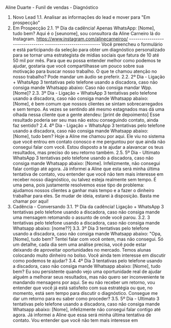 Aline Duarte - Funil de vendas - Diagnóstico
1. Novo Lead
1.1. Analisar as informações do lead e mover para "Em prospecção"
2. Em Prospecção
2.1. 1º Dia da cadência! Apenas WhatsApp: [Nome], tudo bem? Aqui é o [seunome], sou consultora
da Aline Carneiro lá do Instagram. https://www.instagram.com/alinecarneiroo/ --------------------------------
--------------------------- Você preencheu o formulário e está participando da seleção para obter um
diagnóstico personalizado para se tornar uma estrategista de mídias sociais que fatura de 10 até 50
mil por mês. Para que eu possa entender melhor como podemos te ajudar, gostaria que você
compartilhasse um pouco sobre sua motivação para buscar nosso trabalho. O que te chamou
atenção no nosso trabalho? Pode mandar um áudio se preferir.
2.2. 2º Dia - Ligação + WhatsApp 3 tentativas pelo telefone usando a discadora, caso não consiga
mande Whatsapp abaixo: Caso não consiga mandar Wpp. [Nome]?
2.3. 3º Dia - Ligação + WhatsApp 3 tentativas pelo telefone usando a discadora, caso não consiga
mande Whatsapp abaixo: [Nome], é bem comum que nossos clientes se sintam sobrecarregados e
sem tempo. As vezes se sentindo até mesmo estagnados mas dá uma olhada nessa cliente que a
gente atendeu: [print de depoimento] Esse resultado poderia ser seu mas não estou conseguindo
contato, ainda faz sentido?
2.4. 4º Dia - Ligação + WhatsApp 3 tentativas pelo telefone usando a discadora, caso não consiga
mande Whatsapp abaixo: [Nome], tudo bem? Hoje a Aline me chamou por aqui. Ele viu no sistema
que você entrou em contato conosco e me perguntou por que ainda não consegui falar com você.
Estou disposto a te ajudar a alavancar os teus resultados, mas preciso do seu retorno também.
2.5. 5º Dia - Ultimato WhatsApp 3 tentativas pelo telefone usando a discadora, caso não consiga
mande Whatsapp abaixo: [Nome]. Infelizmente, não consegui falar contigo até agora. Já informei a
Aline que esta será minha última tentativa de contato, vou entender que você não tem mais interesse
em receber nosso diagnóstico, ou talvez esteja realmente sem tempo. É uma pena, pois justamente
resolvemos esse tipo de problema: ajudamos nossos clientes a ganhar mais tempo e a fazer o
dinheiro trabalhar para eles. Se mudar de ideia, estarei à disposição. Basta me chamar por aqui!
3. Cadência - Conversando
3.1. 1º Dia da cadência! Ligação + WhatsApp 3 tentativas pelo telefone usando a discadora, caso não
consiga mande uma mensagem retomando o assunto de onde você parou.
3.2. 3 tentativas pelo telefone usando a discadora, caso não consiga mande Whatsapp abaixo:
[nome??]
3.3. 3º Dia 3 tentativas pelo telefone usando a discadora, caso não consiga mande Whatsapp abaixo:
"Opa, [Nome], tudo bem? Tentei falar com você ontem, mas não consegui. Só um detalhe, cada dia
sem uma análise precisa, você pode estar deixando de aproveitar oportunidades no mercado. Temos
alunas colocando muito dinheiro no bolso. Você ainda tem interesse em discutir como podemos te
ajudar?
3.4. 4º Dia 3 tentativas pelo telefone usando a discadora, caso não consiga mande Whatsapp abaixo:
[Nome], tudo bem? Eu sou persistente quando vejo uma oportunidade real de ajudar alguém a
melhorar seus resultados, mas não quero ser inconveniente te mandando mensagens por aqui. Se eu
não receber um retorno, vou entender que você já está satisfeito com sua estratégia ou que, no
momento, está sem tempo para discutir o diagnóstico. Consegue me dar um retorno para eu saber
como proceder?
3.5. 5º Dia - Ultimato 3 tentativas pelo telefone usando a discadora, caso não consiga mande
Whatsapp abaixo: [Nome], infelizmente não consegui falar contigo até agora. Já informei a Aline que
essa será minha última tentativa de contato. Vou entender que você não tem mais interesse em
